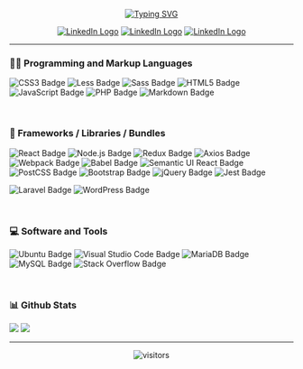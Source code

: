 <p align="center">
<a href="https://git.io/typing-svg"><img src="https://readme-typing-svg.demolab.com?font=Shantell+Sans&size=25&duration=4000&pause=500&color=1DA1F2&background=FF000000&center=true&vCenter=true&multiline=true&repeat=false&width=800&height=150&lines=Hey%2C+i'm+David+Besse+!;I'm+a+full-stack+Web+Developper.;If+a+motto+can+define+me%2C+I+would+probably+choose+this+one+%3A;%22what+we+must+learn+to+do%2C+we+learn+it+by+doing+it...%22" alt="Typing SVG" /></a>
</p>


<div align="center">
<a href="https://linkedin.com/in/david-besse-666a77236"><img src="https://img.shields.io/badge/-LinkedIn-0e76a8?style=flat-square&logo=Linkedin&logoColor=white" alt="LinkedIn Logo"></a>
<a href="https://twitter.com/_david_besse"><img src="https://img.shields.io/badge/-Twitter-00acee?style=flat-square&logo=Twitter&logoColor=white" alt="LinkedIn Logo"></a>
<a href="https://david-besse.github.io/"><img src="https://img.shields.io/badge/Website-3b5998?style=flat-square&logo=google-chrome&logoColor=white" alt="LinkedIn Logo"></a>
</div>

----------

<!-- <img src="https://github.com/David-Besse/David-Besse/blob/main/img/beach.jpg" width="100%"> -->

<h3>👨‍💻 Programming and Markup Languages</h3>

![CSS3 Badge](https://img.shields.io/badge/CSS3-1572B6?logo=css3&logoColor=fff&style=plastic)
![Less Badge](https://img.shields.io/badge/Less-1D365D?logo=less&logoColor=fff&style=plastic)
![Sass Badge](https://img.shields.io/badge/Sass-C69?logo=sass&logoColor=fff&style=plastic)
![HTML5 Badge](https://img.shields.io/badge/HTML5-E34F26?logo=html5&logoColor=fff&style=plastic)
![JavaScript Badge](https://img.shields.io/badge/JavaScript-F7DF1E?logo=javascript&logoColor=000&style=plastic)
![PHP Badge](https://img.shields.io/badge/PHP-777BB4?logo=php&logoColor=fff&style=plastic)
![Markdown Badge](https://img.shields.io/badge/Markdown-000?logo=markdown&logoColor=fff&style=plastic)

</br>

<h3>🧰 Frameworks / Libraries / Bundles</h3>

![React Badge](https://img.shields.io/badge/React-61DAFB?logo=react&logoColor=000&style=plastic)
![Node.js Badge](https://img.shields.io/badge/Node.js-393?logo=nodedotjs&logoColor=fff&style=plastic)
![Redux Badge](https://img.shields.io/badge/Redux-764ABC?logo=redux&logoColor=fff&style=plastic)
![Axios Badge](https://img.shields.io/badge/Axios-5A29E4?logo=axios&logoColor=fff&style=plastic)
![Webpack Badge](https://img.shields.io/badge/Webpack-8DD6F9?logo=webpack&logoColor=000&style=plastic)
![Babel Badge](https://img.shields.io/badge/Babel-F9DC3E?logo=babel&logoColor=000&style=plastic)
![Semantic UI React Badge](https://img.shields.io/badge/Semantic%20UI%20React-35BDB2?logo=semanticuireact&logoColor=fff&style=plastic)
![PostCSS Badge](https://img.shields.io/badge/PostCSS-DD3A0A?logo=postcss&logoColor=fff&style=plastic)
![Bootstrap Badge](https://img.shields.io/badge/Bootstrap-7952B3?logo=bootstrap&logoColor=fff&style=plastic)
![jQuery Badge](https://img.shields.io/badge/jQuery-0769AD?logo=jquery&logoColor=fff&style=plastic)
![Jest Badge](https://img.shields.io/badge/Jest-C21325?logo=jest&logoColor=fff&style=plastic)

![Laravel Badge](https://img.shields.io/badge/Laravel-FF2D20?logo=laravel&logoColor=fff&style=plastic)
![WordPress Badge](https://img.shields.io/badge/WordPress-21759B?logo=wordpress&logoColor=fff&style=plastic)

</br>

<h3>💻 Software and Tools</h3>

![Ubuntu Badge](https://img.shields.io/badge/Ubuntu-E95420?logo=ubuntu&logoColor=fff&style=plastic)
![Visual Studio Code Badge](https://img.shields.io/badge/Visual%20Studio%20Code-007ACC?logo=visualstudiocode&logoColor=fff&style=plastic)
![MariaDB Badge](https://img.shields.io/badge/MariaDB-003545?logo=mariadb&logoColor=fff&style=plastic)
![MySQL Badge](https://img.shields.io/badge/MySQL-4479A1?logo=mysql&logoColor=fff&style=plastic)
![Stack Overflow Badge](https://img.shields.io/badge/Stack%20Overflow-F58025?logo=stackoverflow&logoColor=fff&style=plastic)

</br>

<h3> 📊 Github Stats </h3>

<img src="https://github.com/David-Besse/github-stats/blob/master/generated/overview.svg#gh-dark-mode-only" />
<img src="https://github.com/David-Besse/github-stats/blob/master/generated/languages.svg#gh-dark-mode-only" />

----------
<p align="center"><img src="https://komarev.com/ghpvc/?username=David-Besse" alt="visitors"></p>
